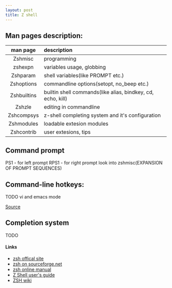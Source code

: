 ```yaml
---
layout: post
title: Z shell
---
```



Man pages description:
----------------------

| man page    | description                                                 |
|:-----------:|:------------------------------------------------------------|
| Zshmisc     | programming                                                 |
| zshexpn     | variables usage, globbing                                   |
| Zshparam    | shell variables(like PROMPT etc.)                           |
| Zshoptions  | commandline options(setopt, no_beep etc.)                   |
| Zshbuiltins | builtin shell commands(like alias, bindkey, cd, echo, kill) |
| Zshzle      | editing in commandline                                      |
| Zshcompsys  | z-shell completing system and it's configuration            |
| Zshmodules  | loadable extesion modules                                   |
| Zshcontrib  | user extesions, tips                                        |


Command prompt
--------------
PS1  - for left prompt
RPS1 - for right prompt
look into zshmisc(EXPANSION OF PROMPT SEQUENCES)


Command-line hotkeys:
---------------------
TODO vi and emacs mode

[Source](http://zsh.sourceforge.net/Doc/Release/Zsh-Line-Editor.html#Movement)


Completion system
-----------------
TODO

#### Links

* [zsh offical site](http://www.zsh.org/)
* [zsh on sourceforge.net](http://zsh.sourceforge.net/)
* [zsh online manual](http://zsh.sourceforge.net/Doc/Release/zsh_toc.html)
* [Z Shell user's guide](http://zsh.sourceforge.net/Guide/zshguide.html)
* [ZSH wiki](http://zshwiki.org/home/)
